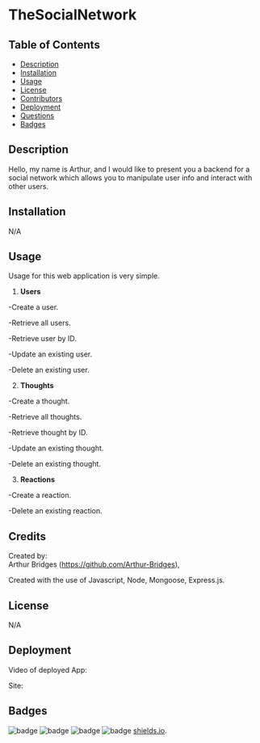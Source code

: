 # TheSocialNetwork

## Table of Contents

- [Description](#description)
- [Installation](#installation)
- [Usage](#usage)
- [License](#license)
- [Contributors](#contributors)
- [Deployment](#deployment)
- [Questions](#questions)
- [Badges](#badges)

## Description

Hello, my name is Arthur, and I would like to present you a backend for a social network which allows you to manipulate user info and interact with other users.

## Installation

N/A

## Usage

Usage for this web application is very simple.

1. **Users**

-Create a user.

-Retrieve all users.

-Retrieve user by ID.

-Update an existing user.

-Delete an existing user.

2. **Thoughts**

-Create a thought.

-Retrieve all thoughts.

-Retrieve thought by ID.

-Update an existing thought.

-Delete an existing thought.

3. **Reactions**

-Create a reaction.

-Delete an existing reaction.

## Credits

Created by:  
Arthur Bridges (https://github.com/Arthur-Bridges),

Created with the use of Javascript, Node, Mongoose, Express.js.

## License

N/A

## Deployment

Video of deployed App: 

Site:

## Badges

![badge](https://img.shields.io/badge/Arthurs%20badge-2EB107)
![badge](https://img.shields.io/badge/40%-HTML-FF704D)
![badge](https://img.shields.io/badge/5%-CSS-61CCD2)
![badge](https://img.shields.io/badge/55%-JavaScript-FF700B)
[shields.io](https://shields.io/).

